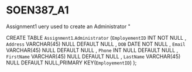 # SOEN387_A1
Assignment1 
uery used to create an Administrator "

CREATE TABLE `Assignment1`.`Administrator` (`EmployementID` INT NOT NULL , `Address` VARCHAR(45) NULL DEFAULT NULL , `DOB` DATE NOT NULL , `Email` VARCHAR(45) NULL DEFAULT NULL , `Phone` INT NULL DEFAULT NULL , `FirstName` VARCHAR(45) NULL DEFAULT NULL , `LastName` VARCHAR(45) NULL DEFAULT NULL,PRIMARY KEY(`EmployementID`) );


